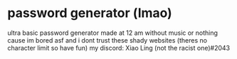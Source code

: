 # password generator (lmao)
ultra basic password generator made at 12 am without music or nothing cause im bored asf and i dont trust these shady websites (theres no character limit so have fun)
my discord: Xiao Ling (not the racist one)#2043
